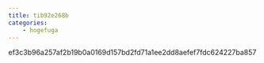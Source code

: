 ```yaml
---
title: tib92e268b
categories:
    - hogefuga
---
```

ef3c3b96a257af2b19b0a0169d157bd2fd71a1ee2dd8aefef7fdc624227ba857